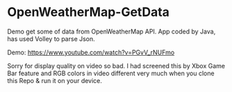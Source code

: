 # OpenWeatherMap-GetData
Demo get some of data from OpenWeatherMap API. App coded by Java, has used Volley to parse Json.

Demo: https://www.youtube.com/watch?v=PGvV_rNUFmo

Sorry for display quality on video so bad. I had screened this by Xbox Game Bar feature and RGB colors in video different very much when you clone this Repo & run it on your device.
